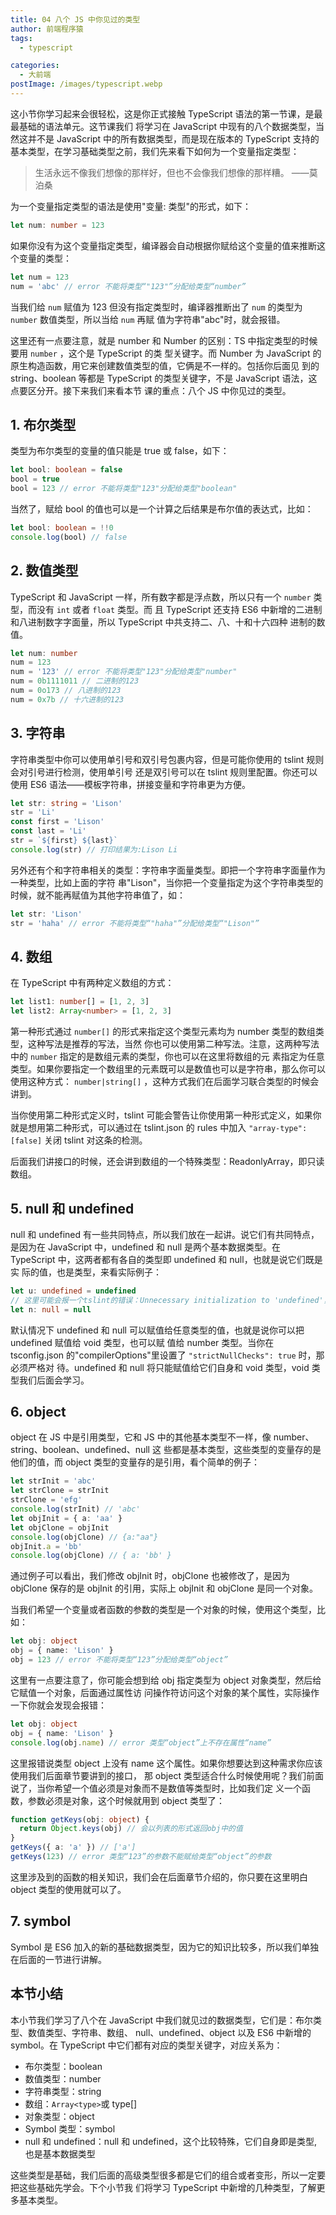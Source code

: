 ```yaml
---
title: 04 八个 JS 中你见过的类型
author: 前端程序猿
tags:
  - typescript

categories:
  - 大前端
postImage: /images/typescript.webp
---
```


这小节你学习起来会很轻松，这是你正式接触 TypeScript 语法的第一节课，是最最基础的语法单元。这节课我们
将学习在 JavaScript 中现有的八个数据类型，当然这并不是 JavaScript 中的所有数据类型，而是现在版本的
TypeScript 支持的基本类型，在学习基础类型之前，我们先来看下如何为一个变量指定类型：

<!-- more -->

> 生活永远不像我们想像的那样好，但也不会像我们想像的那样糟。 ——莫泊桑

为一个变量指定类型的语法是使用"变量: 类型"的形式，如下：

```ts
let num: number = 123
```

如果你没有为这个变量指定类型，编译器会自动根据你赋给这个变量的值来推断这个变量的类型：

```ts
let num = 123
num = 'abc' // error 不能将类型“"123"”分配给类型“number”
```

当我们给 `num` 赋值为 123 但没有指定类型时，编译器推断出了 `num` 的类型为 `number` 数值类型，所以当给 `num` 再赋
值为字符串"abc"时，就会报错。

这里还有一点要注意，就是 number 和 Number 的区别：TS 中指定类型的时候要用 `number` ，这个是 TypeScript 的类
型关键字。而 Number 为 JavaScript 的原生构造函数，用它来创建数值类型的值，它俩是不一样的。包括你后面见
到的 string、boolean 等都是 TypeScript 的类型关键字，不是 JavaScript 语法，这点要区分开。接下来我们来看本节
课的重点：八个 JS 中你见过的类型。

## 1. 布尔类型

类型为布尔类型的变量的值只能是 true 或 false，如下：

```ts
let bool: boolean = false
bool = true
bool = 123 // error 不能将类型"123"分配给类型"boolean"
```

当然了，赋给 bool 的值也可以是一个计算之后结果是布尔值的表达式，比如：

```ts
let bool: boolean = !!0
console.log(bool) // false
```

## 2. 数值类型

TypeScript 和 JavaScript 一样，所有数字都是浮点数，所以只有一个 `number` 类型，而没有 `int` 或者 `float` 类型。而
且 TypeScript 还支持 ES6 中新增的二进制和八进制数字字面量，所以 TypeScript 中共支持二、八、十和十六四种
进制的数值。

```ts
let num: number
num = 123
num = '123' // error 不能将类型"123"分配给类型"number"
num = 0b1111011 // 二进制的123
num = 0o173 // 八进制的123
num = 0x7b // 十六进制的123
```

## 3. 字符串

字符串类型中你可以使用单引号和双引号包裹内容，但是可能你使用的 tslint 规则会对引号进行检测，使用单引号
还是双引号可以在 tslint 规则里配置。你还可以使用 ES6 语法——模板字符串，拼接变量和字符串更为方便。

```ts
let str: string = 'Lison'
str = 'Li'
const first = 'Lison'
const last = 'Li'
str = `${first} ${last}`
console.log(str) // 打印结果为:Lison Li
```

另外还有个和字符串相关的类型：字符串字面量类型。即把一个字符串字面量作为一种类型，比如上面的字符
串"Lison"，当你把一个变量指定为这个字符串类型的时候，就不能再赋值为其他字符串值了，如：

```ts
let str: 'Lison'
str = 'haha' // error 不能将类型“"haha"”分配给类型“"Lison"”
```

## 4. 数组

在 TypeScript 中有两种定义数组的方式：

```ts
let list1: number[] = [1, 2, 3]
let list2: Array<number> = [1, 2, 3]
```

第一种形式通过 `number[]` 的形式来指定这个类型元素均为 number 类型的数组类型，这种写法是推荐的写法，当然
你也可以使用第二种写法。注意，这两种写法中的 `number` 指定的是数组元素的类型，你也可以在这里将数组的元
素指定为任意类型。如果你要指定一个数组里的元素既可以是数值也可以是字符串，那么你可以使用这种方式： `number|string[]` ，这种方式我们在后面学习联合类型的时候会讲到。

当你使用第二种形式定义时，tslint 可能会警告让你使用第一种形式定义，如果你就是想用第二种形式，可以通过在
tslint.json 的 rules 中加入 `"array-type": [false]` 关闭 tslint 对这条的检测。

后面我们讲接口的时候，还会讲到数组的一个特殊类型：ReadonlyArray，即只读数组。

## 5. null 和 undefined

null 和 undefined 有一些共同特点，所以我们放在一起讲。说它们有共同特点，是因为在 JavaScript 中，undefined
和 null 是两个基本数据类型。在 TypeScript 中，这两者都有各自的类型即 undefined 和 null，也就是说它们既是实
际的值，也是类型，来看实际例子：

```ts
let u: undefined = undefined
// 这里可能会报一个tslint的错误：Unnecessary initialization to 'undefined'，就是不能给一个值赋undefined，但我们知道这是可以的，所以如果你的代码规范想让这种代码合理化，可以配置tslint，将"no-unnecessary-initializer"设为false即可
let n: null = null
```

默认情况下 undefined 和 null 可以赋值给任意类型的值，也就是说你可以把 undefined 赋值给 void 类型，也可以赋
值给 number 类型。当你在 tsconfig.json 的"compilerOptions"里设置了 `"strictNullChecks": true` 时，那必须严格对
待。undefined 和 null 将只能赋值给它们自身和 void 类型，void 类型我们后面会学习。

## 6. object

object 在 JS 中是引用类型，它和 JS 中的其他基本类型不一样，像 number、string、boolean、undefined、null 这
些都是基本类型，这些类型的变量存的是他们的值，而 object 类型的变量存的是引用，看个简单的例子：

```ts
let strInit = 'abc'
let strClone = strInit
strClone = 'efg'
console.log(strInit) // 'abc'
let objInit = { a: 'aa' }
let objClone = objInit
console.log(objClone) // {a:"aa"}
objInit.a = 'bb'
console.log(objClone) // { a: 'bb' }
```

通过例子可以看出，我们修改 objInit 时，objClone 也被修改了，是因为 objClone 保存的是 objInit 的引用，实际上
objInit 和 objClone 是同一个对象。

当我们希望一个变量或者函数的参数的类型是一个对象的时候，使用这个类型，比如：

```ts
let obj: object
obj = { name: 'Lison' }
obj = 123 // error 不能将类型“123”分配给类型“object”
```

这里有一点要注意了，你可能会想到给 obj 指定类型为 object 对象类型，然后给它赋值一个对象，后面通过属性访
问操作符访问这个对象的某个属性，实际操作一下你就会发现会报错：

```ts
let obj: object
obj = { name: 'Lison' }
console.log(obj.name) // error 类型“object”上不存在属性“name”
```

这里报错说类型 object 上没有 name 这个属性。如果你想要达到这种需求你应该使用我们后面章节要讲到的接口，
那 object 类型适合什么时候使用呢？我们前面说了，当你希望一个值必须是对象而不是数值等类型时，比如我们定
义一个函数，参数必须是对象，这个时候就用到 object 类型了：

```ts
function getKeys(obj: object) {
  return Object.keys(obj) // 会以列表的形式返回obj中的值
}
getKeys({ a: 'a' }) // ['a']
getKeys(123) // error 类型“123”的参数不能赋给类型“object”的参数
```

这里涉及到的函数的相关知识，我们会在后面章节介绍的，你只要在这里明白 object 类型的使用就可以了。

## 7. symbol

Symbol 是 ES6 加入的新的基础数据类型，因为它的知识比较多，所以我们单独在后面的一节进行讲解。

## 本节小结

本小节我们学习了八个在 JavaScript 中我们就见过的数据类型，它们是：布尔类型、数值类型、字符串、数组、
null、undefined、object 以及 ES6 中新增的 symbol。在 TypeScript 中它们都有对应的类型关键字，对应关系为：

- 布尔类型：boolean
- 数值类型：number
- 字符串类型：string
- 数组：`Array<type>`或 type[]
- 对象类型：object
- Symbol 类型：symbol
- null 和 undefined：null 和 undefined，这个比较特殊，它们自身即是类型, 也是基本数据类型

这些类型是基础，我们后面的高级类型很多都是它们的组合或者变形，所以一定要把这些基础先学会。下个小节我
们将学习 TypeScript 中新增的几种类型，了解更多基本类型。
